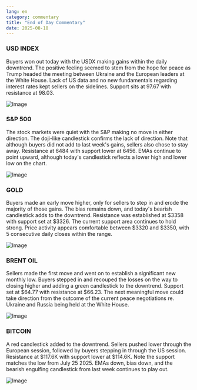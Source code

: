 ```yaml
---
lang: en
category: commentary
title: "End of Day Commentary"
date: 2025-08-18
---
```


### USD INDEX

Buyers won out today with the USDX making gains within the daily downtrend. The positive feeling seemed to stem from the hope for peace as Trump headed the meeting between Ukraine and the European leaders at the White House. Lack of US data and no new fundamentals regarding interest rates kept sellers on the sidelines. Support sits at 97.67 with resistance at 98.03. 

![Image](https://markleighedu.github.io/img/Aug-2025/18-Aug-2025/usdindex.jpg)

### S&P 500

The stock markets were quiet with the S&P making no move in either direction. The doji-like candlestick confirms the lack of direction. Note that although buyers did not add to last week's gains, sellers also chose to stay away. Resistance at 6484 with support lower at 6456. EMAs continue to point upward, although today's candlestick reflects a lower high and lower low on the chart.

![Image](https://markleighedu.github.io/img/Aug-2025/18-Aug-2025/sp500.jpg)

### GOLD

Buyers made an early move higher, only for sellers to step in and erode the majority of those gains. The bias remains down, and today's bearish candlestick adds to the downtrend. Resistance was established at $3358 with support set at $3326. The current support area continues to hold strong. Price activity appears comfortable between $3320 and $3350, with 5 consecutive daily closes within the range. 

![Image](https://markleighedu.github.io/img/Aug-2025/18-Aug-2025/gold.jpg)

### BRENT OIL

Sellers made the first move and went on to establish a significant new monthly low. Buyers stepped in and recouped the losses on the way to closing higher and adding a green candlestick to the downtrend. Support set at $64.77 with resistance at $66.23. The next meaningful move could take direction from the outcome of the current peace negotiations re. Ukraine and Russia being held at the White House. 

![Image](https://markleighedu.github.io/img/Aug-2025/18-Aug-2025/brentoil.jpg)

### BITCOIN

A red candlestick added to the downtrend. Sellers pushed lower through the European session, followed by buyers stepping in through the US session. Resistance at $117.6K with support lower at $114.6K. Note the support matches the low from July 25 2025. EMAs down, bias down, and the bearish engulfing candlestick from last week continues to play out.

![Image](https://markleighedu.github.io/img/Aug-2025/18-Aug-2025/bitcoin.jpg)

